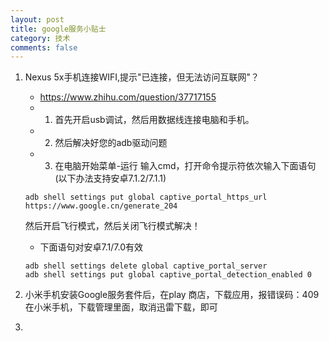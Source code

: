 ```yaml
---
layout: post
title: google服务小贴士
category: 技术
comments: false
---
```

    
1. Nexus 5x手机连接WIFI,提示"已连接，但无法访问互联网"？
	* <https://www.zhihu.com/question/37717155>	
	* 1. 首先开启usb调试，然后用数据线连接电脑和手机。
	* 2. 然后解决好您的adb驱动问题
	* 3. 在电脑开始菜单-运行 输入cmd，打开命令提示符依次输入下面语句(以下办法支持安卓7.1.2/7.1.1)
	
	```
	adb shell settings put global captive_portal_https_url https://www.google.cn/generate_204
	```
	然后开启飞行模式，然后关闭飞行模式解决！
	
	* 下面语句对安卓7.1/7.0有效
	
	```
	adb shell settings delete global captive_portal_server  
	adb shell settings put global captive_portal_detection_enabled 0
	```

2. 小米手机安装Google服务套件后，在play 商店，下载应用，报错误码：409
   在小米手机，下载管理里面，取消迅雷下载，即可
   
3. 

	
	
	
	
	
	
	
	
	
	
	
	